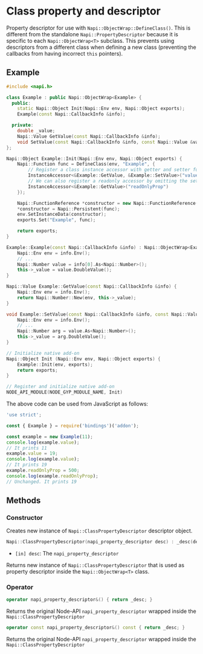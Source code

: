 # Class property and descriptor

Property descriptor for use with `Napi::ObjectWrap::DefineClass()`.
This is different from the standalone `Napi::PropertyDescriptor` because it is
specific to each `Napi::ObjectWrap<T>` subclass.
This prevents using descriptors from a different class when defining a new class
(preventing the callbacks from having incorrect `this` pointers).

## Example

```cpp
#include <napi.h>

class Example : public Napi::ObjectWrap<Example> {
  public:
    static Napi::Object Init(Napi::Env env, Napi::Object exports);
    Example(const Napi::CallbackInfo &info);

  private:
    double _value;
    Napi::Value GetValue(const Napi::CallbackInfo &info);
    void SetValue(const Napi::CallbackInfo &info, const Napi::Value &value);
};

Napi::Object Example::Init(Napi::Env env, Napi::Object exports) {
    Napi::Function func = DefineClass(env, "Example", {
        // Register a class instance accessor with getter and setter functions.
        InstanceAccessor<&Example::GetValue, &Example::SetValue>("value"),
        // We can also register a readonly accessor by omitting the setter.
        InstanceAccessor<&Example::GetValue>("readOnlyProp")
    });

    Napi::FunctionReference *constructor = new Napi::FunctionReference();
    *constructor = Napi::Persistent(func);
    env.SetInstanceData(constructor);
    exports.Set("Example", func);

    return exports;
}

Example::Example(const Napi::CallbackInfo &info) : Napi::ObjectWrap<Example>(info) {
    Napi::Env env = info.Env();
    // ...
    Napi::Number value = info[0].As<Napi::Number>();
    this->_value = value.DoubleValue();
}

Napi::Value Example::GetValue(const Napi::CallbackInfo &info) {
    Napi::Env env = info.Env();
    return Napi::Number::New(env, this->_value);
}

void Example::SetValue(const Napi::CallbackInfo &info, const Napi::Value &value) {
    Napi::Env env = info.Env();
    // ...
    Napi::Number arg = value.As<Napi::Number>();
    this->_value = arg.DoubleValue();
}

// Initialize native add-on
Napi::Object Init (Napi::Env env, Napi::Object exports) {
    Example::Init(env, exports);
    return exports;
}

// Register and initialize native add-on
NODE_API_MODULE(NODE_GYP_MODULE_NAME, Init)
```

The above code can be used from JavaScript as follows:

```js
'use strict';

const { Example } = require('bindings')('addon');

const example = new Example(11);
console.log(example.value);
// It prints 11
example.value = 19;
console.log(example.value);
// It prints 19
example.readOnlyProp = 500;
console.log(example.readOnlyProp);
// Unchanged. It prints 19
```

## Methods

### Constructor

Creates new instance of `Napi::ClassPropertyDescriptor` descriptor object.

```cpp
Napi::ClassPropertyDescriptor(napi_property_descriptor desc) : _desc(desc) {}
```

- `[in] desc`: The `napi_property_descriptor`

Returns new instance of `Napi::ClassPropertyDescriptor` that is used as property descriptor
inside the `Napi::ObjectWrap<T>` class.

### Operator

```cpp
operator napi_property_descriptor&() { return _desc; }
```

Returns the original Node-API `napi_property_descriptor` wrapped inside the `Napi::ClassPropertyDescriptor`

```cpp
operator const napi_property_descriptor&() const { return _desc; }
```

Returns the original Node-API `napi_property_descriptor` wrapped inside the `Napi::ClassPropertyDescriptor`
